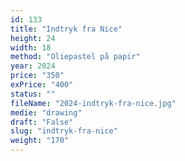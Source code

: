 ```yaml
---
id: 133
title: "Indtryk fra Nice"
height: 24
width: 18
method: "Oliepastel på papir"
year: 2024
price: "350"
exPrice: "400"
status: ""
fileName: "2024-indtryk-fra-nice.jpg"
medie: "drawing"
draft: "False"
slug: "indtryk-fra-nice"
weight: "170"
---
```

